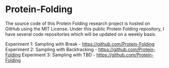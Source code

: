 # Protein-Folding

The source code of this Protein Folding research project is hosted on GitHub using the MIT License. Under this public Protein Folding repository, I have several code repositories which will be updated on a weekly basis.

Experiment 1: Sampling with Break - https://github.com/Protein-Folding
Experiment 2: Sampling with Backtracking - https://github.com/Protein-Folding
Experiment 3: Sampling with TBD - https://github.com/Protein-Folding


